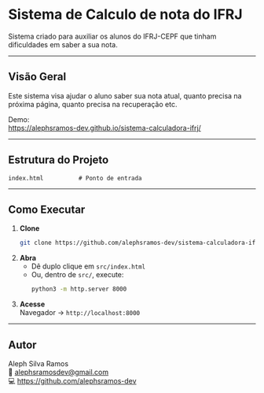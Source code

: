 # Sistema de Calculo de nota do IFRJ

Sistema criado para auxiliar os alunos do IFRJ-CEPF que tinham dificuldades em saber a sua nota.

---

## Visão Geral

Este sistema visa ajudar o aluno saber sua nota atual, quanto precisa na próxima página, quanto precisa na recuperação etc. 

Demo:  
https://alephsramos-dev.github.io/sistema-calculadora-ifrj/

---

## Estrutura do Projeto

```
index.html          # Ponto de entrada
```

---

## Como Executar

1. **Clone**  
   ```bash
   git clone https://github.com/alephsramos-dev/sistema-calculadora-ifrj.git
   ```
2. **Abra**  
   - Dê duplo clique em `src/index.html`  
   - Ou, dentro de `src/`, execute:
     ```bash
     python3 -m http.server 8000
     ```
3. **Acesse**  
   Navegador → `http://localhost:8000`

---

## Autor

Aleph Silva Ramos  
📧 alephsramosdev@gmail.com  
💻 https://github.com/alephsramos-dev  
